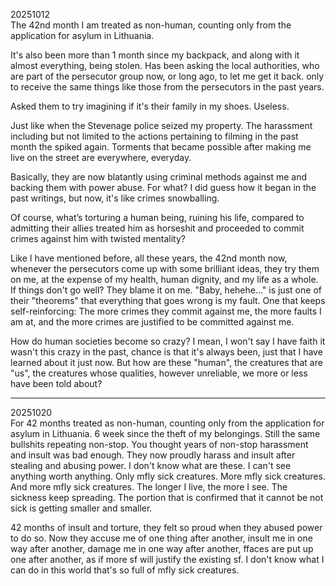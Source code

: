 20251012\
The 42nd month I am treated as non-human, counting only from the application for asylum in Lithuania.

It's also been more than 1 month since my backpack, and along with it almost everything, being stolen. Has been asking the local authorities, who are part of the persecutor group now, or long ago, to let me get it back. only to receive the same things like those from the persecutors in the past years.

Asked them to try imagining if it's their family in my shoes. Useless.

Just like when the Stevenage police seized my property. The harassment including but not limited to the actions pertaining to filming in the past month the spiked again.
Torments that became possible after making me live on the street are everywhere, everyday.

Basically, they are now blatantly using criminal methods against me and backing them with power abuse. For what? I did guess how it began in the past writings, but now, it's like crimes snowballing.

Of course, what’s torturing a human being, ruining his life, compared to admitting their allies treated him as horseshit and proceeded to commit crimes against him with twisted mentality?

Like I have mentioned before, all these years, the 42nd month now, whenever the persecutors come up with some brilliant ideas, they try them on me, at the expense of my health, human dignity, and my life as a whole. If things don't go well? They blame it on me. "Baby, hehehe..." is just one of their "theorems" that everything that goes wrong is my fault. One that keeps self-reinforcing: The more crimes they commit against me, the more faults I am at, and the more crimes are justified to be committed against me.

How do human societies become so crazy? I mean, I won't say I have faith it wasn't this crazy in the past, chance is that it's always been, just that I have learned about it just now. But how are these "human", the creatures that are "us", the creatures whose qualities, however unreliable, we more or less have been told about?

---

20251020\
For 42 months treated as non-human, counting only from the application for asylum in Lithuania. 6 week since the theft of my belongings. Still the same bullshits repeating non-stop. You thought years of non-stop harassment and insult was bad enough. They now proudly harass and insult after stealing and abusing power. I don't know what are these. I can't see anything worth anything. Only mfly sick creatures. More mfly sick creatures. And more mfly sick creatures. The longer I live, the more I see. The sickness keep spreading. The portion that is confirmed that it cannot be not sick is getting smaller and smaller.

42 months of insult and torture, they felt so proud when they abused power to do so. Now they accuse me of one thing after another, insult me in one way after another, damage me in one way after another, ffaces are put up one after another, as if more sf will justify the existing sf. I don't know what I can do in this world that's so full of mfly sick creatures.
